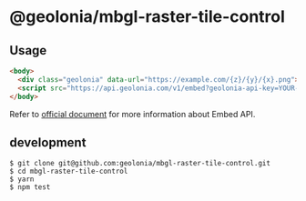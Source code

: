 # @geolonia/mbgl-raster-tile-control

## Usage

```html
<body>
  <div class="geolonia" data-url="https://example.com/{z}/{y}/{x}.png"></div>
  <script src="https://api.geolonia.com/v1/embed?geolonia-api-key=YOUR-API-KEY"></script>
</body>
```

Refer to [official document](https://docs.geolonia.com) for more information about Embed API.

## development

```shell
$ git clone git@github.com:geolonia/mbgl-raster-tile-control.git
$ cd mbgl-raster-tile-control
$ yarn
$ npm test
```
